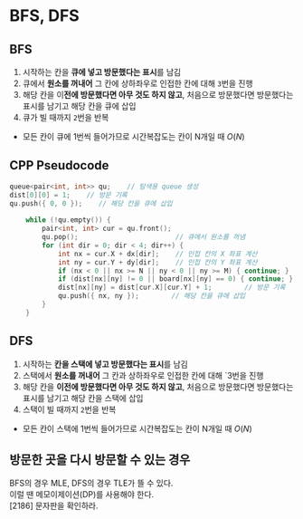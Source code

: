 # BFS, DFS
## BFS
1. 시작하는 칸을 **큐에 넣고 방문했다는 표시**를 남김
2. 큐에서 **원소를 꺼내어** 그 칸에 상하좌우로 인접한 칸에 대해 `3`번을 진행
3. 해당 칸을 이**전에 방문했다면 아무 것도 하지 않고**, 처음으로 방문했다면 방문했다는 표시를 남기고 해당 칸을 큐에 삽입
4. 큐가 빌 때까지 `2`번을 반복
* 모든 칸이 큐에 1번씩 들어가므로 시간복잡도는 칸이 N개일 때 $O(N)$
## CPP Pseudocode
```cpp
queue<pair<int, int>> qu;    // 탐색용 queue 생성
dist[0][0] = 1;    // 방문 기록
qu.push({ 0, 0 });    // 해당 칸을 큐에 삽입
​
	while (!qu.empty()) {
		pair<int, int> cur = qu.front();
		qu.pop();                        // 큐에서 원소를 꺼냄
		for (int dir = 0; dir < 4; dir++) {
			int nx = cur.X + dx[dir];    // 인접 칸의 X 좌표 계산
			int ny = cur.Y + dy[dir];    // 인접 칸의 Y 좌표 계산
			if (nx < 0 || nx >= N || ny < 0 || ny >= M) { continue; }    // 바운드 처리
			if (dist[nx][ny] != 0 || board[nx][ny] == 0) { continue; }    // 방문 여부, 방문 가능 여부 처리
			dist[nx][ny] = dist[cur.X][cur.Y] + 1;        // 방문 기록
			qu.push({ nx, ny });        // 해당 칸을 큐에 삽입
		}
	}
```

## DFS
1. 시작하는 **칸을 스택에 넣고 방문했다는 표시**를 남김
2. 스택에서 **원소를 꺼내어** 그 칸과 상하좌우로 인접한 칸에 대해 `3번을 진행
3. 해당 칸을 **이전에 방문했다면 아무 것도 하지 않고**, 처음으로 방문했다면 방문했다는 표시를 남기고 해당 칸을 스택에 삽입
4. 스택이 빌 때까지 `2`번을 반복
* 모든 칸이 스택에 1번씩 들어가므로 시간복잡도는 칸이 N개일 때 $O(N)$

## 방문한 곳을 다시 방문할 수 있는 경우
BFS의 경우 MLE, DFS의 경우 TLE가 뜰 수 있다.  
이럴 땐 메모이제이션(DP)를 사용해야 한다.  
[2186] 문자판을 확인하라.